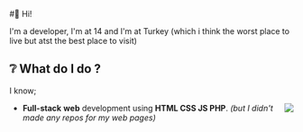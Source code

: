 #👋 Hi!

I'm a developer,
I'm at 14 and I'm at Turkey (which i think the worst place to live but atst the best place to visit)

## ❔ What do I do ?
I know;

<img align="right" src="https://github-readme-stats.vercel.app/api/top-langs/?username=okunamayanad&layout=compact"/>

- **Full-stack** **web** development using **HTML CSS JS PHP**.  *(but I didn't made any repos for my web pages)*


